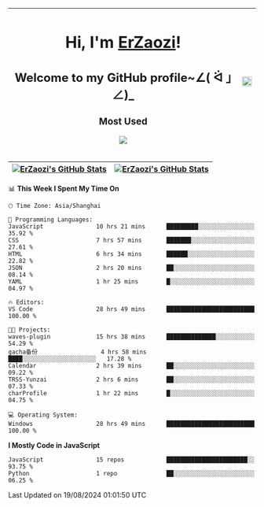 |<h1>Hi, I'm <a href="https://github.com/erzaozi">ErZaozi</a>! </h1><h2>Welcome to my GitHub profile~∠( ᐛ 」∠)_</h2><p><h3>Most Used</h3><img src="https://skillicons.dev/icons?i=github,vscode,visualstudio,ubuntu,postman,pycharm,webstorm,git,docker"></p>|<img decoding="async" align=center src="https://cdn.jsdelivr.net/gh/erzaozi/erzaozi/image.gif" width="100%">|
| ----- | ----- |

| <a href="https://github.com/erzaozi"><img align="center" src="https://github-readme-stats.vercel.app/api/top-langs/?username=erzaozi&title_color=44cef6&text_color=4b5cc4&icon_color=2bbc8a&bg_color=white&langs_count=4&hide_border=true" alt="ErZaozi's GitHub Stats" /></a> | <a href="https://github.com/erzaozi"><img align="center" src="https://github-readme-stats.vercel.app/api?username=erzaozi&show_icons=true&line_height=27&count_private=true&title_color=44cef6&text_color=4b5cc4&icon_color=2bbc8a&bg_color=white&hide_border=true" alt="ErZaozi's GitHub Stats" /></a> |
| ----- | ----- |
<!--START_SECTION:waka-->
📊 **This Week I Spent My Time On** 

```text
🕑︎ Time Zone: Asia/Shanghai

💬 Programming Languages: 
JavaScript               10 hrs 21 mins      █████████░░░░░░░░░░░░░░░░   35.92 % 
CSS                      7 hrs 57 mins       ███████░░░░░░░░░░░░░░░░░░   27.61 % 
HTML                     6 hrs 34 mins       ██████░░░░░░░░░░░░░░░░░░░   22.82 % 
JSON                     2 hrs 20 mins       ██░░░░░░░░░░░░░░░░░░░░░░░   08.14 % 
YAML                     1 hr 25 mins        █░░░░░░░░░░░░░░░░░░░░░░░░   04.97 % 

🔥 Editors: 
VS Code                  28 hrs 49 mins      █████████████████████████   100.00 % 

🐱‍💻 Projects: 
waves-plugin             15 hrs 38 mins      ██████████████░░░░░░░░░░░   54.29 % 
gacha备份                  4 hrs 58 mins       ████░░░░░░░░░░░░░░░░░░░░░   17.28 % 
Calendar                 2 hrs 39 mins       ██░░░░░░░░░░░░░░░░░░░░░░░   09.22 % 
TRSS-Yunzai              2 hrs 6 mins        ██░░░░░░░░░░░░░░░░░░░░░░░   07.33 % 
charProfile              1 hr 22 mins        █░░░░░░░░░░░░░░░░░░░░░░░░   04.75 % 

💻 Operating System: 
Windows                  28 hrs 49 mins      █████████████████████████   100.00 % 
```

**I Mostly Code in JavaScript** 

```text
JavaScript               15 repos            ███████████████████████░░   93.75 % 
Python                   1 repo              ██░░░░░░░░░░░░░░░░░░░░░░░   06.25 % 
```




 Last Updated on 19/08/2024 01:01:50 UTC
<!--END_SECTION:waka-->
